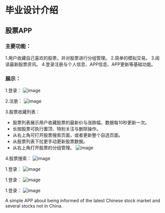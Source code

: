 # 毕业设计介绍
## 股票APP
### 主要功能：
1.用户收藏自己喜欢的股票，并对股票进行分组管理。
2.简单的模拟交易。
3.阅读最新股票资讯。
4.登录注册与个人信息、APP信息、APP更新等基础功能。

### 展示：
1.登录：
![image](https://github.com/Seckawijoki/Graduation_Project_Simple_Stock_APP/blob/master/login.png)

2.注册：
![image](https://github.com/Seckawijoki/Graduation_Project_Simple_Stock_APP/blob/master/register.png)

3.股票收藏列表：
* 股票列表展示用户收藏股票的最新价与涨跌幅，数据每10秒更新一次。
* 长按股票可执行置顶、特别关注与删除操作。
* 从右上角可打开股票搜索页面，或者更新整个自选页面。
* 从股票列表下拉更手动更新股票数据。
* 从右上角打开股票的分组管理。
![image](https://github.com/Seckawijoki/Graduation_Project_Simple_Stock_APP/blob/master/quotation_list.png)

4.股票搜索：
![image](https://github.com/Seckawijoki/Graduation_Project_Simple_Stock_APP/blob/master/serach.png)

1.登录：
![image](https://github.com/Seckawijoki/Graduation_Project_Simple_Stock_APP/blob/master/login.png)

1.登录：
![image](https://github.com/Seckawijoki/Graduation_Project_Simple_Stock_APP/blob/master/login.png)

1.登录：
![image](https://github.com/Seckawijoki/Graduation_Project_Simple_Stock_APP/blob/master/login.png)




A simple APP about being informed of the latest Chinese stock market and several stocks not in China.
 

